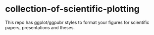 # collection-of-scientific-plotting

This repo has ggplot/ggpubr styles to format your figures for scientific papers, presentations and theses.

